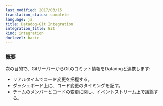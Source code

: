 ```yaml
---
last_modified: 2017/03/15
translation_status: complete
language: ja
title: Datadog-Git Integration
integration_title: Git
kind: integration
doclevel: basic
---
```


<!-- ### Overview
{:#int-overview}

Capture Git commits directly from your Git server to:

- Keep track of code changes in real time.
- Add code change markers on all your dashboards.
- Discuss code changes with your team. -->

### 概要

次の目的で、GitサーバーからGitのコミット情報をDatadogと連携します:

* リアルタイムでコード変更を把握する。
* ダッシュボード上に、コード変更のタイミングを記す。
* チームのメンバーとコードの変更に関し、イベントストリーム上で議論する。
